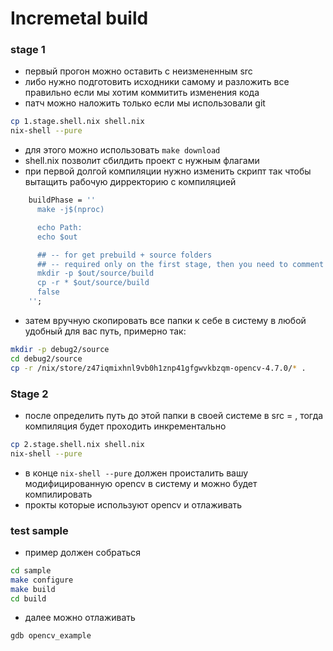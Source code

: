 # Incremetal build

### stage 1

- первый прогон можно оставить с неизмененным src 
- либо нужно подготовить исходники самому и разложить все правильно если мы хотим коммитить изменения кода
- патч можно наложить только если мы использовали git

```bash
cp 1.stage.shell.nix shell.nix
nix-shell --pure
```

- для этого можно использовать `make download`
- shell.nix позволит сбилдить проект с нужным флагами 
- при первой долгой компиляции нужно изменить скрипт так чтобы вытащить рабочую дирректорию с компиляцией

```shell.nix
    buildPhase = ''
      make -j$(nproc)

      echo Path:
      echo $out

      ## -- for get prebuild + source folders
      ## -- required only on the first stage, then you need to comment
      mkdir -p $out/source/build
      cp -r * $out/source/build
      false
    '';
```
- затем вручную скопировать все папки к себе в систему в любой удобный для вас путь, примерно так:

```bash
mkdir -p debug2/source
cd debug2/source
cp -r /nix/store/z47iqmixhnl9vb0h1znp41gfgwvkbzqm-opencv-4.7.0/* .
```

### Stage 2

- после определить путь до этой папки в своей системе в src = , тогда компиляция будет проходить инкрементально

```bash
cp 2.stage.shell.nix shell.nix
nix-shell --pure
```

- в конце `nix-shell --pure` должен происталить вашу модифицированную opencv в систему и можно будет компилировать
- прокты которые используют opencv и отлаживать

### test sample

- пример должен собраться

```bash
cd sample
make configure
make build
cd build
```
- далее можно отлаживать 

```
gdb opencv_example
```
